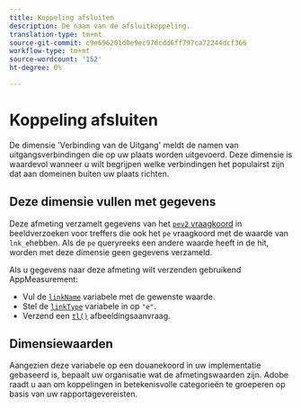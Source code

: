 ```yaml
---
title: Koppeling afsluiten
description: De naam van de afsluitkoppeling.
translation-type: tm+mt
source-git-commit: c9e696201d0e9ec97dcdd6ff797ca72244dcf366
workflow-type: tm+mt
source-wordcount: '152'
ht-degree: 0%

---
```



# Koppeling afsluiten

De dimensie &#39;Verbinding van de Uitgang&#39; meldt de namen van uitgangsverbindingen die op uw plaats worden uitgevoerd. Deze dimensie is waardevol wanneer u wilt begrijpen welke verbindingen het populairst zijn dat aan domeinen buiten uw plaats richten.

## Deze dimensie vullen met gegevens

Deze afmeting verzamelt gegevens van het [`pev2` vraagkoord](/help/implement/validate/query-parameters.md) in beeldverzoeken voor treffers die ook het `pe` vraagkoord met de waarde van `lnk_e`hebben. Als de `pe` queryreeks een andere waarde heeft in de hit, worden met deze dimensie geen gegevens verzameld.

Als u gegevens naar deze afmeting wilt verzenden gebruikend AppMeasurement:

* Vul de [`linkName`](/help/implement/vars/config-vars/linkname.md) variabele met de gewenste waarde.
* Stel de [`linkType`](/help/implement/vars/config-vars/linktype.md) variabele in op `"e"`.
* Verzend een [`tl()`](/help/implement/vars/functions/tl-method.md) afbeeldingsaanvraag.

## Dimensiewaarden

Aangezien deze variabele op een douanekoord in uw implementatie gebaseerd is, bepaalt uw organisatie wat de afmetingswaarden zijn. Adobe raadt u aan om koppelingen in betekenisvolle categorieën te groeperen op basis van uw rapportagevereisten.
